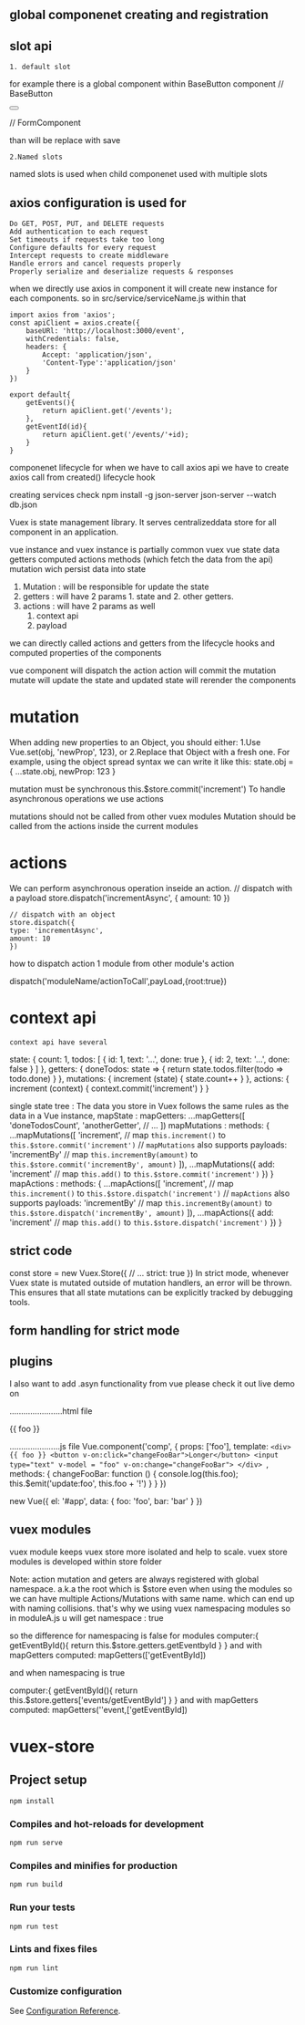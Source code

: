 ## global componenet creating and registration

## slot api

    1. default slot
for example there is a global component <BaseButton></BaseButton>
within BaseButton component 
// BaseButton
<tmeplate>
    <div>
        <button><slot></slot></button>
    </div>
</template>

// FormComponent
<template>
    <BaseButton>Save</BaseButton>
</template>

than <slot></slot> will be replace with <slot>save</slot>

    2.Named slots
named slots is used when child componenet used with multiple slots


## axios configuration is used for
    Do GET, POST, PUT, and DELETE requests
    Add authentication to each request
    Set timeouts if requests take too long
    Configure defaults for every request
    Intercept requests to create middleware
    Handle errors and cancel requests properly
    Properly serialize and deserialize requests & responses

when we directly use axios in component it will create new instance for each components.
    so in src/service/serviceName.js
    within that 

    import axios from 'axios';
    const apiClient = axios.create({
        baseURl: 'http://localhost:3000/event',
        withCredentials: false,
        headers: {
            Accept: 'application/json',
            'Content-Type':'application/json'
        }
    })

    export default{
        getEvents(){
            return apiClient.get('/events');
        },
        getEventId(id){
            return apiClient.get('/events/'+id);
        }
    }

componenet lifecycle for when we have to call axios api
    we have to create axios call from created() lifecycle hook

creating services check
npm install -g json-server
json-server --watch db.json

Vuex is state management library.
It serves centralizeddata store for all component in an application.

vue instance and vuex instance is partially common
vuex                vue
state               data
getters             computed
actions             methods      (which fetch the data from the api)
mutation wich persist data into state 


1. Mutation : will be responsible for update the state
2. getters : will have 2 params  1. state and 2. other getters.
3. actions : will have 2 params as well 
    1. context api 
    2. payload 

we can directly called actions and getters from the lifecycle hooks and computed properties of the 
components

vue component will dispatch the action
action will commit the mutation
mutate will update the state 
and updated state will rerender the components

# mutation
When adding new properties to an Object, you should either:
    1.Use Vue.set(obj, 'newProp', 123), or
    2.Replace that Object with a fresh one. For example, using the object spread syntax we can write it like this:
    state.obj = { ...state.obj, newProp: 123 }

mutation must be synchronous
    this.$store.commit('increment')
To handle asynchronous operations we use actions

mutations should not be called from other vuex modules
Mutation should be called from the actions inside the current modules
# actions

We can perform asynchronous operation inseide an action.
    // dispatch with a payload
    store.dispatch('incrementAsync', {
    amount: 10
    })

    // dispatch with an object
    store.dispatch({
    type: 'incrementAsync',
    amount: 10
    })

how to dispatch action 1 module from other module's action

  dispatch('moduleName/actionToCall',payLoad,{root:true})



# context api
    context api have several 

state: {
    count: 1,
    todos: [
      { id: 1, text: '...', done: true },
      { id: 2, text: '...', done: false }
    ]
  },
  getters: {
    doneTodos: state => {
      return state.todos.filter(todo => todo.done)
    }
  },
  mutations: {
    increment (state) {
      state.count++
    }
  },
  actions: {
    increment (context) {
      context.commit('increment')
    }
  }


single state tree : The data you store in Vuex follows the same rules as the data in a Vue instance, 
mapState : 
mapGetters:
     ...mapGetters([
      'doneTodosCount',
      'anotherGetter',
      // ...
    ])
mapMutations :
    methods: {
      ...mapMutations([
        'increment', // map `this.increment()` to `this.$store.commit('increment')`
        // `mapMutations` also supports payloads:
        'incrementBy' // map `this.incrementBy(amount)` to `this.$store.commit('incrementBy', amount)`
      ]),
      ...mapMutations({
        add: 'increment' // map `this.add()` to `this.$store.commit('increment')`
      })
    }
mapActions :
  methods: {
    ...mapActions([
      'increment', // map `this.increment()` to `this.$store.dispatch('increment')`
       // `mapActions` also supports payloads:
      'incrementBy' // map `this.incrementBy(amount)` to `this.$store.dispatch('incrementBy', amount)`
    ]),
    ...mapActions({
      add: 'increment' // map `this.add()` to `this.$store.dispatch('increment')`
    })
  }

## strict code
const store = new Vuex.Store({
  // ...
  strict: true
})
In strict mode, whenever Vuex state is mutated outside of mutation handlers, an error will be thrown. This ensures that all state mutations can be explicitly tracked by debugging tools.

## form handling for strict mode

## plugins

I also want to add .asyn functionality from vue
please check it out live demo on 

.......................html file
<script src="https://unpkg.com/vue"></script>
<div id="app">
  {{ foo }}
  <comp :foo.sync="foo"></comp>
</div>

......................js file
Vue.component('comp', {
  props: ['foo'],
	template: `
    <div>
      {{ foo }}
      <button v-on:click="changeFooBar">Longer</button>
      <input type="text" v-model = "foo" v-on:change="changeFooBar">
    </div> 
  `,
  methods: {
  	changeFooBar: function () {
    	console.log(this.foo);
    	this.$emit('update:foo', this.foo + '!')
    }
  }
})

new Vue({
	el: '#app',
  data: {
    foo: 'foo',
    bar: 'bar'
  }
})

## vuex modules 

vuex module keeps vuex store more isolated and help to scale.
vuex store modules is developed within store folder

Note: action mutation and geters are always registered with global namespace.
a.k.a the root which is $store even when using the modules
so we can have multiple Actions/Mutations with same name. which can end up with naming collisions.
that's why we using vuex namespacing modules
so in moduleA.js u will get namespace : true

so the difference for namespacing is false for modules 
  computer:{
    getEventById(){
      return this.$store.getters.getEventbyId
    }
  }
  and with mapGetters
  computed: mapGetters(['getEventById])

and when namespacing is true 

  computer:{
    getEventById(){
      return this.$store.getters['events/getEventById']
    }
  }
  and with mapGetters
  computed: mapGetters(''event,['getEventById])



# vuex-store

## Project setup
```
npm install
```

### Compiles and hot-reloads for development
```
npm run serve
```

### Compiles and minifies for production
```
npm run build
```

### Run your tests
```
npm run test
```

### Lints and fixes files
```
npm run lint
```

### Customize configuration
See [Configuration Reference](https://cli.vuejs.org/config/).
